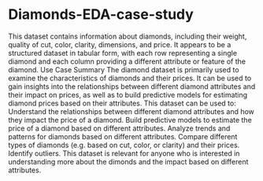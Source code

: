 # Diamonds-EDA-case-study
This dataset contains information about diamonds, including their weight, quality of cut, color, clarity, dimensions, and price. It appears to be a structured dataset in tabular form, with each row representing a single diamond and each column providing a different attribute or feature of the diamond.
Use Case Summary
The diamond dataset is primarily used to examine the characteristics of diamonds and their prices. It can be used to gain insights into the relationships between different diamond attributes and their impact on prices, as well as to build predictive models for estimating diamond prices based on their attributes.
This dataset can be used to:
Understand the relationships between different diamond attributes and how they impact the price of a diamond.
Build predictive models to estimate the price of a diamond based on different attributes.
Analyze trends and patterns for diamonds based on different attributes.
Compare different types of diamonds (e.g. based on cut, color, or clarity) and their prices.
Identify outliers.
This dataset is relevant for anyone who is interested in understanding more about the dimonds and the impact based on different attributes.
